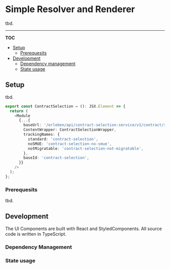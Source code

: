 # Simple Resolver and Renderer

tbd.


---
**TOC**
- [Setup](#setup)
    - [Prerequesits](#prerequesits)
- [Development](#development)
    - [Dependency management](#dependency-management)
    - [State usage](#state-usage)

## Setup

tbd.

```typescript
export const ContractSelection = (): JSX.Element => {
  return (
    <Module
      {...{
        baseUrl: '/erleben/api/contract-selection-service/v1/contract/selection/{interactionId}',
        ContentWrapper: ContractSelectionWrapper,
        trackingNames: {
          standard: 'contract-selection',
          noSMUE: 'contract-selection-no-smue',
          notMigratable: 'contract-selection-not-migratable',
        },
        baseId: 'contract-selection',
      }}
    />
  );
};
```

### Prerequesits

tbd.

## Development

The UI Components are built with React and StyledComponents.
All source code is written in TypeScript.

### Dependency Management

### State usage
